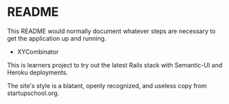 # README

This README would normally document whatever steps are necessary to get the
application up and running.

* XYCombinator

This is learners project to try out the latest Rails stack with Semantic-UI and Heroku deployments.

The site's style is a blatant, openly recognized, and useless copy from startupschool.org.





